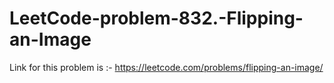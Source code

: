 # LeetCode-problem-832.-Flipping-an-Image
Link for this problem is :- https://leetcode.com/problems/flipping-an-image/
